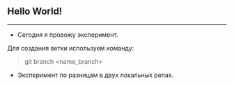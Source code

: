 ## Hello World! 

---
* Сегодня я провожу эксперимент. 

Для создания ветки используем команду:
> git branch <name_branch>

* Эксперимент по разницам в двух локальных репах.